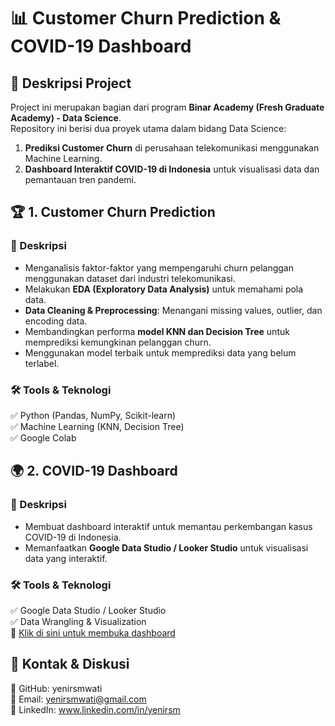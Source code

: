 # 📊 Customer Churn Prediction & COVID-19 Dashboard
## 📌 Deskripsi Project
Project ini merupakan bagian dari program **Binar Academy (Fresh Graduate Academy) - Data Science**.<br>
Repository ini berisi dua proyek utama dalam bidang Data Science:<br>
1. **Prediksi Customer Churn** di perusahaan telekomunikasi menggunakan Machine Learning.<br>
2. **Dashboard Interaktif COVID-19 di Indonesia** untuk visualisasi data dan pemantauan tren pandemi.<br>
## 🏆 1. Customer Churn Prediction
### 📖 Deskripsi
- Menganalisis faktor-faktor yang mempengaruhi churn pelanggan menggunakan dataset dari industri telekomunikasi.
- Melakukan **EDA (Exploratory Data Analysis)** untuk memahami pola data.
- **Data Cleaning & Preprocessing**: Menangani missing values, outlier, dan encoding data.
- Membandingkan performa **model KNN dan Decision Tree** untuk memprediksi kemungkinan pelanggan churn.
- Menggunakan model terbaik untuk memprediksi data yang belum terlabel.
### 🛠 Tools & Teknologi
✅ Python (Pandas, NumPy, Scikit-learn) <br>
✅ Machine Learning (KNN, Decision Tree) <br>
✅ Google Colab
## 🌍 2. COVID-19 Dashboard
### 📖 Deskripsi
- Membuat dashboard interaktif untuk memantau perkembangan kasus COVID-19 di Indonesia.
- Memanfaatkan **Google Data Studio / Looker Studio** untuk visualisasi data yang interaktif.
### 🛠 Tools & Teknologi
✅ Google Data Studio / Looker Studio<br>
✅ Data Wrangling & Visualization<br>
🔗 [Klik di sini untuk membuka dashboard](https://lookerstudio.google.com/u/0/reporting/fe745328-184a-4536-a0c4-be861a4f4924/page/RG3SD)

## 📩 Kontak & Diskusi
💼 GitHub: yenirsmwati <br>
📧 Email: yenirsmwati@gmail.com<br>
🔗 LinkedIn: www.linkedin.com/in/yenirsm<br>
